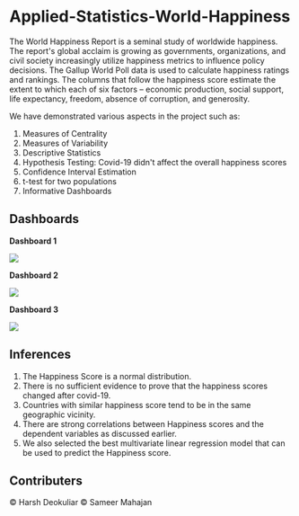 # Applied-Statistics-World-Happiness

The World Happiness Report is a seminal study of worldwide happiness. The report's global acclaim is growing as governments, organizations, and civil society increasingly utilize happiness metrics to influence policy decisions. The Gallup World Poll data is used to calculate happiness ratings and rankings. The columns that follow the happiness score estimate the extent to which each of six factors – economic production, social support, life expectancy, freedom, absence of corruption, and generosity.

We have demonstrated various aspects in the project such as:
1. Measures of Centrality
2. Measures of Variability
3. Descriptive Statistics
4. Hypothesis Testing: Covid-19 didn't affect the overall happiness scores
5. Confidence Interval Estimation
6. t-test for two populations
7. Informative Dashboards

## Dashboards

**Dashboard 1**

![](https://github.com/ssameermah/Applied-Statistics-World-Happiness/blob/master/Dataset/gifs/dash_1.gif)

**Dashboard 2**

![](https://github.com/ssameermah/Applied-Statistics-World-Happiness/blob/master/Dataset/gifs/dash_2.gif)

**Dashboard 3**

![](https://github.com/ssameermah/Applied-Statistics-World-Happiness/blob/master/Dataset/gifs/dash_3.png)

## Inferences
1. The Happiness Score is a normal distribution.
2. There is no sufficient evidence to prove that the happiness scores changed after covid-19.
3. Countries with similar happiness score tend to be in the same geographic vicinity.
4. There are strong correlations between Happiness scores and the dependent variables as discussed earlier.
5. We also selected the best multivariate linear regression model that can be used to predict the Happiness score.

## Contributers
© Harsh Deokuliar © Sameer Mahajan

